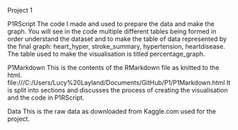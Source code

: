 Project 1

P1RScript
        The code I made and used to prepare the data and make the graph. You will see in the code multiple    different tables being formed in order understand the dataset and to make the table of data              represented by the final graph: heart_hyper, stroke_summary, hypertension, heartdisease. The table used to make the visualisation is titled percentage_graph.
        
P1Markdown
        This is the contents of the RMarkdown file as knitted to the html.
file:///C:/Users/Lucy%20Layland/Documents/GitHub/P1/P1Markdown.html
It is split into sections and discusses the process of creating the visualisation and the code in P1RScript.

Data
        This is the raw data as downloaded from Kaggle.com used for the project.
